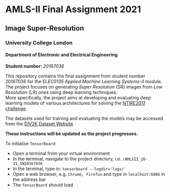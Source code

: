 # AMLS-II Final Assignment 2021
## Image Super-Resolution 
### University College London
#### Department of Electronic and Electrical Engineering
**Student number:** *20167036*

This repository contains the final assignment from student number 20167036 for the *ELEC0135 Applied Machine Learning Systems-II* module. <br>
The project focuses on generating *Super Resolution* (SR) images from *Low Resolution* (LR) ones using deep learning techniques. <br>
More specifically, the project aims at developing and evaluating deep learning models of various architectures for solving the [NTIRE2017 challenge](https://data.vision.ee.ethz.ch/cvl/ntire17/#challenge).

The datasets used for training and evaluating the models may be accessed from the [DIV2K Dataset Website](https://data.vision.ee.ethz.ch/cvl/DIV2K/) 

**These instructions will be updated as the project progresses.**

To initialise `TensorBoard`:

- Open a terminal from your virtual environment
- In the terminal, navigate to the project directory, i.e. `/AMLSII_20-21_SN20167036`
- In the terminal, type in: `tensorboard --logdir='logs/'`
- Open a web browser, e.g. `Chrome, Firefox` and type in `localhost:6006` in the address bar
- The `TensorBoard` should load

